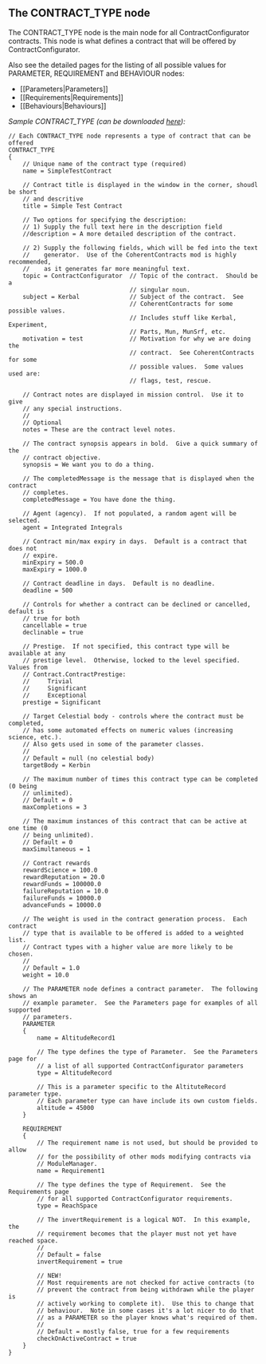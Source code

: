 ## The CONTRACT_TYPE node

The CONTRACT_TYPE node is the main node for all ContractConfigurator contracts.  This node is what defines a contract that will be offered by ContractConfigurator.

Also see the detailed pages for the listing of all possible values for PARAMETER, REQUIREMENT and BEHAVIOUR nodes:
* [[Parameters|Parameters]]
* [[Requirements|Requirements]]
* [[Behaviours|Behaviours]]

_Sample CONTRACT_TYPE (can be downloaded [here](https://raw.githubusercontent.com/jrossignol/ContractConfigurator/master/test/SampleContract.cfg)):_

    // Each CONTRACT_TYPE node represents a type of contract that can be offered
    CONTRACT_TYPE
    {
        // Unique name of the contract type (required)
        name = SimpleTestContract

        // Contract title is displayed in the window in the corner, shoudl be short
        // and descritive
        title = Simple Test Contract

        // Two options for specifying the description:
        // 1) Supply the full text here in the description field
        //description = A more detailed description of the contract.

        // 2) Supply the following fields, which will be fed into the text
        //    generator.  Use of the CoherentContracts mod is highly recommended,
        //    as it generates far more meaningful text.
        topic = ContractConfigurator  // Topic of the contract.  Should be a
                                      // singular noun.
        subject = Kerbal              // Subject of the contract.  See
                                      // CoherentContracts for some possible values.
                                      // Includes stuff like Kerbal, Experiment,
                                      // Parts, Mun, MunSrf, etc.
        motivation = test             // Motivation for why we are doing the
                                      // contract.  See CoherentContracts for some
                                      // possible values.  Some values used are:
                                      // flags, test, rescue.

        // Contract notes are displayed in mission control.  Use it to give 
        // any special instructions.
        //
        // Optional
        notes = These are the contract level notes.

        // The contract synopsis appears in bold.  Give a quick summary of the
        // contract objective.
        synopsis = We want you to do a thing.

        // The completedMessage is the message that is displayed when the contract
        // completes.
        completedMessage = You have done the thing.

        // Agent (agency).  If not populated, a random agent will be selected.
        agent = Integrated Integrals

        // Contract min/max expiry in days.  Default is a contract that does not
        // expire.
        minExpiry = 500.0
        maxExpiry = 1000.0

        // Contract deadline in days.  Default is no deadline.
        deadline = 500

        // Controls for whether a contract can be declined or cancelled, default is
        // true for both
        cancellable = true
        declinable = true

        // Prestige.  If not specified, this contract type will be available at any
        // prestige level.  Otherwise, locked to the level specified.  Values from
        // Contract.ContractPrestige:
        //     Trivial
        //     Significant
        //     Exceptional
        prestige = Significant

        // Target Celestial body - controls where the contract must be completed,
        // has some automated effects on numeric values (increasing science, etc.).
        // Also gets used in some of the parameter classes.
        //
        // Default = null (no celestial body)
        targetBody = Kerbin

        // The maximum number of times this contract type can be completed (0 being
        // unlimited).
        // Default = 0
        maxCompletions = 3

        // The maximum instances of this contract that can be active at one time (0
        // being unlimited).
        // Default = 0
        maxSimultaneous = 1

        // Contract rewards
        rewardScience = 100.0
        rewardReputation = 20.0
        rewardFunds = 100000.0
        failureReputation = 10.0
        failureFunds = 10000.0
        advanceFunds = 10000.0

        // The weight is used in the contract generation process.  Each contract
        // type that is available to be offered is added to a weighted list.
        // Contract types with a higher value are more likely to be chosen.
        //
        // Default = 1.0
        weight = 10.0

        // The PARAMETER node defines a contract parameter.  The following shows an
        // example parameter.  See the Parameters page for examples of all supported
        // parameters.
        PARAMETER
        {
            name = AltitudeRecord1

            // The type defines the type of Parameter.  See the Parameters page for
            // a list of all supported ContractConfigurator parameters
            type = AltitudeRecord

            // This is a parameter specific to the AltituteRecord parameter type.
            // Each parameter type can have include its own custom fields.
            altitude = 45000
        }

        REQUIREMENT
        {
            // The requirement name is not used, but should be provided to allow
            // for the possibility of other mods modifying contracts via
            // ModuleManager.
            name = Requirement1

            // The type defines the type of Requirement.  See the Requirements page
            // for all supported ContractConfigurator requirements.
            type = ReachSpace

            // The invertRequirement is a logical NOT.  In this example, the
            // requirement becomes that the player must not yet have reached space.
            //
            // Default = false
            invertRequirement = true

            // NEW!
            // Most requirements are not checked for active contracts (to
            // prevent the contract from being withdrawn while the player is
            // actively working to complete it).  Use this to change that
            // behaviour.  Note in some cases it's a lot nicer to do that
            // as a PARAMETER so the player knows what's required of them.
            //
            // Default = mostly false, true for a few requirements
            checkOnActiveContract = true
        }
    }
